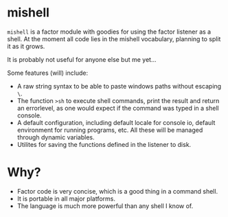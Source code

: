 # mishell

`mishell` is a factor module with goodies for using the factor listener as a
shell. At the moment all code lies in the mishell vocabulary, planning to split
it as it grows.

It is probably not useful for anyone else but me yet...

Some features (will) include:

* A raw string syntax to be able to paste windows paths without escaping `\`.
* The function `>sh` to execute shell commands, print the result and return an
  errorlevel, as one would expect if the command was typed in a shell console.
* A default configuration, including default locale for console io, default
  environment for running programs, etc. All these will be managed through
  dynamic variables.
* Utilites for saving the functions defined in the listener to disk.

# Why?

* Factor code is very concise, which is a good thing in a command shell. 
* It is portable in all major platforms.
* The language is much more powerful than any shell I know of.
